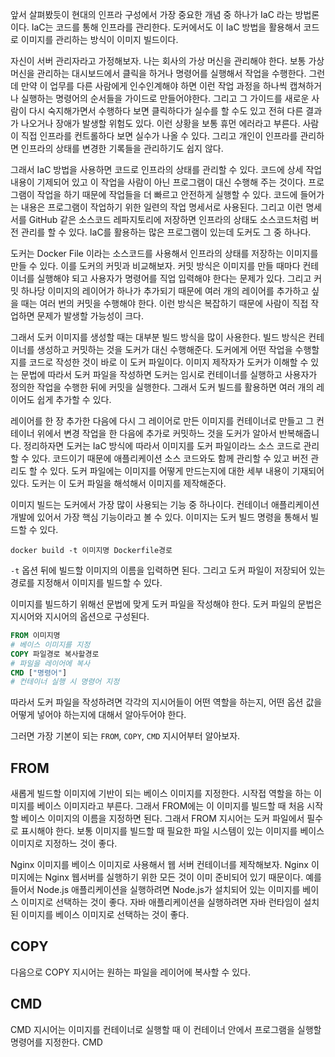 앞서 살펴봤듯이 현대의 인프라 구성에서 가장 중요한 개념 중 하나가 IaC 라는 방법론이다. IaC는 코드를 통해 인프라를 관리한다. 도커에서도 이 IaC 방법을 활용해서 코드로 이미지를 관리하는 방식이 이미지 빌드이다. 

자신이 서버 관리자라고 가정해보자. 나는 회사의 가상 머신을 관리해야 한다. 보통 가상 머신을 관리하는 대시보드에서 클릭을 하거나 명령어를 실행해서 작업을 수행한다. 그런데 만약 이 업무를 다른 사람에게 인수인계해야 하면 이런 작업 과정을 하나씩 캡쳐하거나 실행하는 명령어의 순서들을 가이드로 만들어야한다. 그리고 그 가이드를 새로운 사람이 다시 숙지해가면서 수행하다 보면 클릭하다가 실수를 할 수도 있고 전혀 다른 결과가 나오거나 장애가 발생할 위험도 있다. 이런 상황을 보통 휴먼 에러라고 부른다. 사람이 직접 인프라를 컨트롤하다 보면 실수가 나올 수 있다. 그리고 개인이 인프라를 관리하면 인프라의 상태를 변경한 기록들을 관리하기도 쉽지 않다. 

그래서 IaC 방법을 사용하면 코드로 인프라의 상태를 관리할 수 있다. 코드에 상세 작업 내용이 기제되어 있고 이 작업을 사람이 아닌 프로그램이 대신 수행해 주는 것이다. 프로그램이 작업을 하기 때문에 작업들을 더 빠르고 안전하게 실행할 수 있다. 코드에 들어가는 내용은 프로그램이 작업하기 위한 일련의 작업 명세서로 사용된다. 그리고 이런 명세서를 GitHub 같은 소스코드 레파지토리에 저장하면 인프라의 상태도 소스코드처럼 버전 관리를 할 수 있다. IaC를 활용하는 많은 프로그램이 있는데 도커도 그 중 하나다.

도커는 Docker File 이라는 소스코드를 사용해서 인프라의 상태를 저장하는 이미지를 만들 수 있다. 이를 도커의 커밋과 비교해보자. 커밋 방식은 이미지를 만들 때마다 컨테이너를 실행해야 되고 사용자가 명령어를 직업 입력해야 한다는 문제가 있다. 그리고 커밋 하나당 이미지의 레이어가 하나가 추가되기 때문에 여러 개의 레이어를 추가하고 싶을 때는 여러 번의 커밋을 수행해야 한다. 이런 방식은 복잡하기 때문에 사람이 직접 작업하면 문제가 발생할 가능성이 크다. 

그래서 도커 이미지를 생성할 때는 대부분 빌드 방식을 많이 사용한다. 빌드 방식은 컨테이너를 생성하고 커밋하는 것을 도커가 대신 수행해준다. 도커에게 어떤 작업을 수행할지를 코드로 작성한 것이 바로 이 도커 파일이다. 이미지 제작자가 도커가 이해할 수 있는 문법에 따라서 도커 파일을 작성하면 도커는 임시로 컨테이너를 실행하고 사용자가 정의한 작업을 수행한 뒤에 커밋을 실행한다. 그래서 도커 빌드를 활용하면 여러 개의 레이어도 쉽게 추가할 수 있다.

레이어를 한 장 추가한 다음에 다시 그 레이어로 만든 이미지를 컨테이너로 만들고 그 컨테이너 위에서 변경 작업을 한 다음에 추가로 커밋하느 것을 도커가 알아서 반복해줍니다. 정리하자면 도커는 IaC 방식에 따라서 이미지를 도커 파일이라느 소스 코드로 관리할 수 있다. 코드이기 때문에 애플리케이션 소스 코드와도 함께 관리할 수 있고 버전 관리도 할 수 있다. 도커 파일에는 이미지를 어떻게 만드는지에 대한 세부 내용이 기재되어 있다. 도커는 이 도커 파일을 해석해서 이미지를 제작해준다. 

이미지 빌드는 도커에서 가장 많이 사용되는 기능 중 하나이다. 컨테이너 애플리케이션 개발에 있어서 가장 핵심 기능이라고 볼 수 있다. 이미지는 도커 빌드 명령을 통해서 빌드할 수 있다.

`docker build -t 이미지명 Dockerfile경로`

`-t` 옵션 뒤에 빌드할 이미지의 이름을 입력하면 된다. 그리고 도커 파일이 저장되어 있는 경로를 지정해서 이미지를 빌드할 수 있다. 

이미지를 빌드하기 위해선 문법에 맞게 도커 파일을 작성해야 한다. 도커 파일의 문법은 지시어와 지시어의 옵션으로 구성된다.

```dockerfile
FROM 이미지명
# 베이스 이미지를 지정
COPY 파일경로 복사할경로
# 파일을 레이어에 복사
CMD ["명령어"]
# 컨테이너 실행 시 명령어 지정
```

따라서 도커 파일을 작성하려면 각각의 지시어들이 어떤 역할을 하는지, 어떤 옵션 값을 어떻게 넣어야 하는지에 대해서 알아두어야 한다.

그러면 가장 기본이 되는 `FROM`, `COPY`, `CMD` 지시어부터 알아보자.

## FROM
새롭게 빌드할 이미지에 기반이 되는 베이스 이미지를 지정한다. 시작접 역할을 하는 이미지를 베이스 이미지라고 부른다. 그래서 FROM에는 이 이미지를 빌드할 때 처음 시작할 베이스 이미지의 이름을 지정하면 된다. 그래서 FROM 지시어는 도커 파일에서 필수로 표시해야 한다. 보통 이미지를 빌드할 때 필요한 파일 시스템이 있는 이미지를 베이스 이미지로 지정하느 것이 좋다. 

Nginx 이미지를 베이스 이미지로 사용해서 웹 서버 컨테이너를 제작해보자. Nginx 이미지에는 Nginx 웹서버를 실행하기 위한 모든 것이 이미 준비되어 있기 때문이다. 예를 들어서 Node.js 애플리케이션을 실행하려면 Node.js가 설치되어 있는 이미지를 베이스 이미지로 선택하는 것이 좋다. 자바 애플리케이션을 실행하려면 자바 런타임이 설치된 이미지를 베이스 이미지로 선택하는 것이 좋다. 

## COPY
다음으로 COPY 지시어는 원하는 파일을 레이어에 복사할 수 있다. 

## CMD
CMD 지시어는 이미지를 컨테이너로 실행할 때 이 컨테이너 안에서 프로그램을 실행할 명령어를 지정한다. CMD